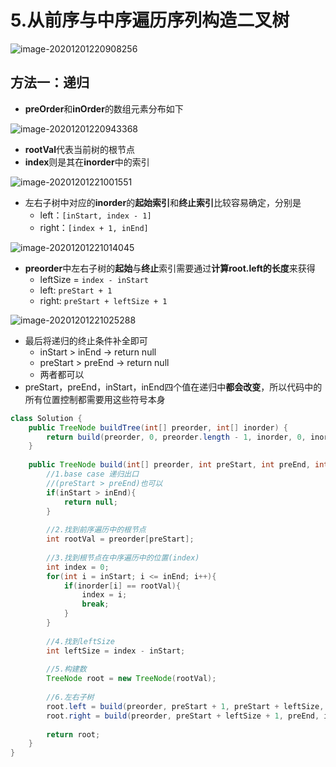 # 5.从前序与中序遍历序列构造二叉树

![image-20201201220908256](https://raw.githubusercontent.com/TWDH/Leetcode-From-Zero/pictures/img/image-20201201220908256.png)

## 方法一：递归

* **preOrder**和**inOrder**的数组元素分布如下

![image-20201201220943368](https://raw.githubusercontent.com/TWDH/Leetcode-From-Zero/pictures/img/image-20201201220943368.png)

* **rootVal**代表当前树的根节点
* **index**则是其在**inorder**中的索引

![image-20201201221001551](https://raw.githubusercontent.com/TWDH/Leetcode-From-Zero/pictures/img/image-20201201221001551.png)

* 左右子树中对应的**inorder**的**起始索引**和**终止索引**比较容易确定，分别是
  * left：`[inStart, index - 1]`
  * right：`[index + 1, inEnd]`

![image-20201201221014045](https://raw.githubusercontent.com/TWDH/Leetcode-From-Zero/pictures/img/image-20201201221014045.png)

* **preorder**中左右子树的**起始**与**终止**索引需要通过**计算root.left的长度**来获得
  * leftSize = `index - inStart`
  * left: `preStart + 1`
  * right: `preStart + leftSize + 1`

![image-20201201221025288](https://raw.githubusercontent.com/TWDH/Leetcode-From-Zero/pictures/img/image-20201201221025288.png)

* 最后将递归的终止条件补全即可
  * inStart > inEnd -> return null
  * preStart > preEnd -> return null
  * 两者都可以
* preStart，preEnd，inStart，inEnd四个值在递归中**都会改变**，所以代码中的所有位置控制都需要用这些符号本身

```java
class Solution {
    public TreeNode buildTree(int[] preorder, int[] inorder) {
        return build(preorder, 0, preorder.length - 1, inorder, 0, inorder.length - 1);
    }
    
    public TreeNode build(int[] preorder, int preStart, int preEnd, int[] inorder, int inStart, int inEnd){
        //1.base case 递归出口
        //(preStart > preEnd)也可以
        if(inStart > inEnd){
            return null;
        }
        
        //2.找到前序遍历中的根节点
        int rootVal = preorder[preStart];
        
        //3.找到根节点在中序遍历中的位置(index)
        int index = 0;
        for(int i = inStart; i <= inEnd; i++){
            if(inorder[i] == rootVal){
                index = i;
                break;
            }
        }
        
        //4.找到leftSize
        int leftSize = index - inStart;
        
        //5.构建数
        TreeNode root = new TreeNode(rootVal);
        
        //6.左右子树
        root.left = build(preorder, preStart + 1, preStart + leftSize, inorder, inStart, index -1);
        root.right = build(preorder, preStart + leftSize + 1, preEnd, inorder, index + 1, inEnd);
        
        return root;
    }
}
```

